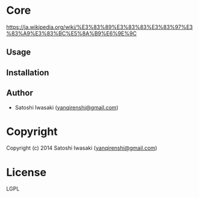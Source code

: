 # Core

https://ja.wikipedia.org/wiki/%E3%83%89%E3%83%83%E3%83%97%E3%83%A9%E3%83%BC%E5%8A%B9%E6%9E%9C

## Usage

## Installation

## Author

+ Satoshi Iwasaki (yanqirenshi@gmail.com)

# Copyright

Copyright (c) 2014 Satoshi Iwasaki (yanqirenshi@gmail.com)

# License

LGPL
